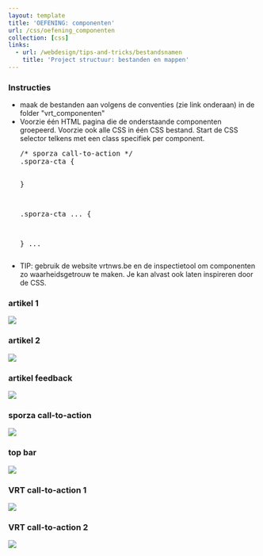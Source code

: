 ```yaml
---
layout: template
title: 'OEFENING: componenten'
url: /css/oefening_componenten
collection: [css]
links:
  - url: /webdesign/tips-and-tricks/bestandsnamen
    title: 'Project structuur: bestanden en mappen'  
---
```

<div class="highlight">
    <h3>Instructies</h3>
    <ul>
        <li>maak de bestanden aan volgens de conventies (zie link onderaan) in de folder "vrt_componenten"</li>
        <li>Voorzie één HTML pagina die de onderstaande componenten groepeerd. Voorzie ook alle CSS in één CSS bestand. Start de CSS selector telkens met een class specifiek per component.
            <pre>
/* sporza call-to-action */
.sporza-cta {

}

.sporza-cta ... {

}
...
           </pre>
        </li>
        <li>TIP: gebruik de website vrtnws.be en de inspectietool om componenten zo waarheidsgetrouw te maken. Je kan alvast ook laten inspireren door de CSS.
        </li>
    </ul>
</div>

<h3>artikel 1</h3>
<img src="/webdesign/css/oefeningen/vrt_artikel_1.png" />

<h3>artikel 2</h3>
<img src="/webdesign/css/oefeningen/vrt_artikel_2.png" />

<h3>artikel feedback</h3>
<img src="/webdesign/css/oefeningen/vrt_artikel_feedback.png" />

<h3>sporza call-to-action</h3>
<img src="/webdesign/css/oefeningen/vrt_sporza_cta.png" />

<h3>top bar</h3>
<img src="/webdesign/css/oefeningen/vrt_top_bar.png" />

<h3>VRT call-to-action 1</h3>
<img src="/webdesign/css/oefeningen/vrt_cta_1.png" />

<h3>VRT call-to-action 2</h3>
<img src="/webdesign/css/oefeningen/vrt_cta_2.png" />
